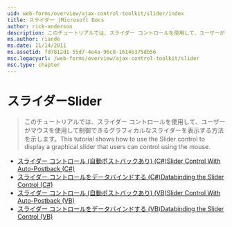 ```yaml
---
uid: web-forms/overview/ajax-control-toolkit/slider/index
title: スライダー |Microsoft Docs
author: rick-anderson
description: このチュートリアルでは、スライダー コントロールを使用して、ユーザーがマウスを使用して制御できるグラフィカルなスライダーを表示する方法を示します。
ms.author: riande
ms.date: 11/14/2011
ms.assetid: fd7812d1-55d7-4e4a-96c8-1614b375db56
msc.legacyurl: /web-forms/overview/ajax-control-toolkit/slider
msc.type: chapter
---
```

<a name="slider"></a><span data-ttu-id="bea28-103">スライダー</span><span class="sxs-lookup"><span data-stu-id="bea28-103">Slider</span></span>
====================
> <span data-ttu-id="bea28-104">このチュートリアルでは、スライダー コントロールを使用して、ユーザーがマウスを使用して制御できるグラフィカルなスライダーを表示する方法を示します。</span><span class="sxs-lookup"><span data-stu-id="bea28-104">This tutorial shows how to use the Slider control to display a graphical slider that users can control using the mouse.</span></span>


- [<span data-ttu-id="bea28-105">スライダー コントロール (自動ポストバックあり) (C#)</span><span class="sxs-lookup"><span data-stu-id="bea28-105">Slider Control With Auto-Postback (C#)</span></span>](using-the-slider-control-with-auto-postback-cs.md)
- [<span data-ttu-id="bea28-106">スライダー コントロールをデータバインドする (C#)</span><span class="sxs-lookup"><span data-stu-id="bea28-106">Databinding the Slider Control (C#)</span></span>](databinding-the-slider-control-cs.md)
- [<span data-ttu-id="bea28-107">スライダー コントロール (自動ポストバックあり) (VB)</span><span class="sxs-lookup"><span data-stu-id="bea28-107">Slider Control With Auto-Postback (VB)</span></span>](using-the-slider-control-with-auto-postback-vb.md)
- [<span data-ttu-id="bea28-108">スライダー コントロールをデータバインドする (VB)</span><span class="sxs-lookup"><span data-stu-id="bea28-108">Databinding the Slider Control (VB)</span></span>](databinding-the-slider-control-vb.md)
